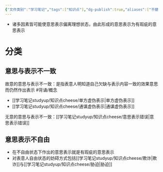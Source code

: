 ```yaml
---
{"文件类别":"学习笔记","tags":["知识点"],"dg-publish":true,"aliases":["不健全的意思表示","有瑕疵的意思表示","意思表示瑕疵"],"permalink":"/学习笔记studyup/知识点cheese/意思瑕疵/","dgPassFrontmatter":true,"created":"2024-09-13T09:06:26.045+08:00","updated":"2024-10-17T08:39:38.641+08:00"}
---
```


- 诸多因素皆可能使意思表示偏离理想状态，由此形成的意思表示为有瑕疵的意思表示
# 分类
## 意思与表示不一致
故意的意思与表示不一致：是指表意人明知道自己欠缺与表示内容一致的效果意思而仍然作出表示 #背诵/概念 
- [[学习笔记studyup/知识点cheese/单方虚伪表示\|单方虚伪表示]]
- [[学习笔记studyup/知识点cheese/通谋虚伪表示\|通谋虚伪表示]]

无意的意思与表示不一致：[[学习笔记studyup/知识点cheese/意思表示错误\|意思表示错误]]

## 意思表示不自由
- 在不自由状态下作出的意思表示就是有瑕疵的意思表示
- 对表意人自由状态的妨碍方式包括[[学习笔记studyup/知识点cheese/欺诈\|欺诈]]与[[学习笔记studyup/知识点cheese/胁迫\|胁迫]]
